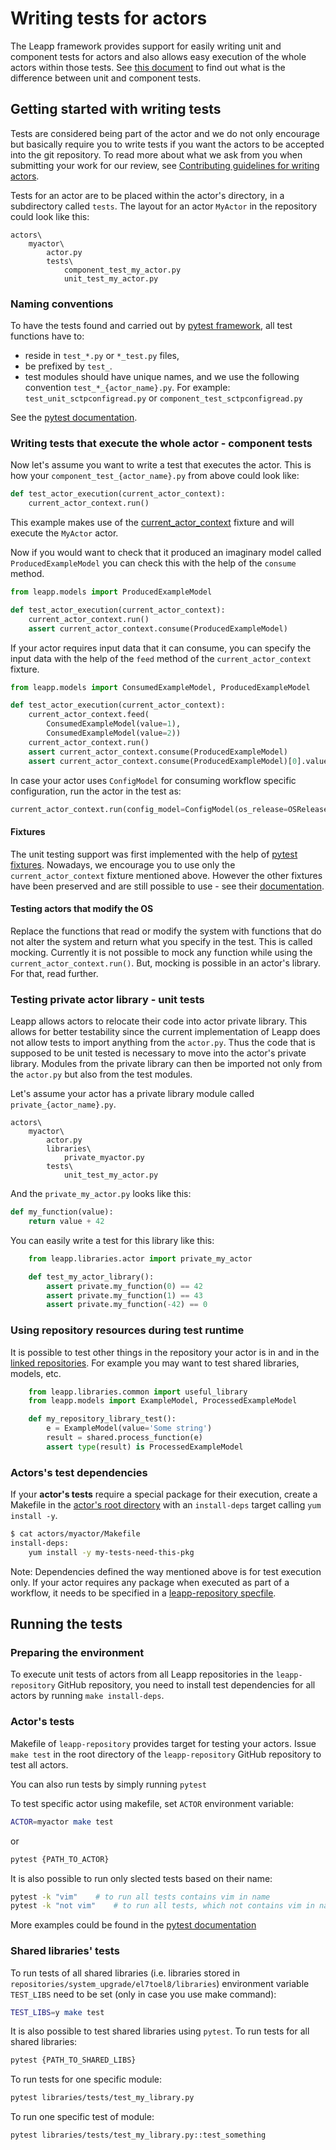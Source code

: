 # Writing tests for actors

The Leapp framework provides support for easily writing unit and component
tests for actors and also allows easy execution of the whole actors within
those tests. See [this document](test-actors)
to find out what is the difference between unit and component tests.

## Getting started with writing tests

Tests are considered being part of the actor and we do not only encourage but
basically require you to write tests if you want the actors to be accepted into
the git repository. To read more about what we ask from you when submitting
your work for our review, see
[Contributing guidelines for writing actors](https://github.com/oamg/leapp-repository/blob/master/CONTRIBUTING.md).

Tests for an actor are to be placed within the actor's directory, in a
subdirectory called `tests`. The layout for an actor `MyActor` in the
repository could look like this:

```
actors\
    myactor\
        actor.py
        tests\
            component_test_my_actor.py
            unit_test_my_actor.py
```

### Naming conventions

To have the tests found and carried out by [pytest framework](https://pytest.org),
all test functions have to:

- reside in `test_*.py` or `*_test.py` files,
- be prefixed by `test_`.
- test modules should have unique names, and we use the following convention
`test_*_{actor_name}.py`. For example: `test_unit_sctpconfigread.py` or
`component_test_sctpconfigread.py`

See the [pytest documentation](https://docs.pytest.org/en/latest/goodpractices.html#tests-outside-application-code).

### Writing tests that execute the whole actor - component tests

Now let's assume you want to write a test that executes the actor. This is how
your `component_test_{actor_name}.py` from above could look like:

```python
def test_actor_execution(current_actor_context):
    current_actor_context.run()
```

This example makes use of the [current_actor_context](pydoc/leapp.html#leapp.snactor.fixture.current_actor_context)
fixture and will execute the `MyActor` actor.

Now if you would want to check that it produced an imaginary model called
`ProducedExampleModel` you can check this with the help of the `consume`
method.

```python
from leapp.models import ProducedExampleModel

def test_actor_execution(current_actor_context):
    current_actor_context.run()
    assert current_actor_context.consume(ProducedExampleModel)
```

If your actor requires input data that it can consume, you can specify the
input data with the help of the `feed` method of the `current_actor_context`
fixture.

```python
from leapp.models import ConsumedExampleModel, ProducedExampleModel

def test_actor_execution(current_actor_context):
    current_actor_context.feed(
        ConsumedExampleModel(value=1),
        ConsumedExampleModel(value=2))
    current_actor_context.run()
    assert current_actor_context.consume(ProducedExampleModel)
    assert current_actor_context.consume(ProducedExampleModel)[0].value == 3
```

In case your actor uses `ConfigModel` for consuming workflow specific configuration, run the actor in the test as:

```python
current_actor_context.run(config_model=ConfigModel(os_release=OSRelease()))
```

#### Fixtures

The unit testing support was first implemented with the help of
[pytest fixtures](https://docs.pytest.org/en/latest/fixture.html).
Nowadays, we encourage you to use only the `current_actor_context` fixture
mentioned above. However the other fixtures have been preserved and are
still possible to use - see their [documentation](pydoc/leapp.html#module-leapp.snactor.fixture).

#### Testing actors that modify the OS

Replace the functions that read or modify the system with functions that do
not alter the system and return what you specify in the test. This is called
mocking. Currently it is not possible to mock any function while using the
`current_actor_context.run()`. But, mocking is possible in an actor's library.
For that, read further.

### Testing private actor library - unit tests

Leapp allows actors to relocate their code into actor private library. This
allows for better testability since the current implementation of Leapp does
not allow tests to import anything from the `actor.py`. Thus the code that is
supposed to be unit tested is necessary to move into the actor's private
library. Modules from the private library can then be imported not only from
the `actor.py` but also from the test modules.

Let's assume your actor has a private library module called 
`private_{actor_name}.py`.

```
actors\
    myactor\
        actor.py
        libraries\
            private_myactor.py
        tests\
            unit_test_my_actor.py
```

And the `private_my_actor.py` looks like this:

```python
def my_function(value):
    return value + 42
```

You can easily write a test for this library like this:

```python
    from leapp.libraries.actor import private_my_actor

    def test_my_actor_library():
        assert private.my_function(0) == 42
        assert private.my_function(1) == 43
        assert private.my_function(-42) == 0
```

### Using repository resources during test runtime

It is possible to test other things in the repository your actor is in and in
the [linked repositories](repo-linking). For example you may want to test
shared libraries, models, etc.

```python
    from leapp.libraries.common import useful_library
    from leapp.models import ExampleModel, ProcessedExampleModel

    def my_repository_library_test():
        e = ExampleModel(value='Some string')
        result = shared.process_function(e)
        assert type(result) is ProcessedExampleModel
```

### Actors's test dependencies

If your **actor's tests** require a special package for their execution, create a
Makefile in the [actor's root directory](repository-dir-layout) with an
`install-deps` target calling `yum install -y`.

```sh
$ cat actors/myactor/Makefile
install-deps:
	yum install -y my-tests-need-this-pkg
```

Note: Dependencies defined the way mentioned above is for test execution only.
If your actor requires any package when executed as part of a workflow, it
needs to be specified in a
[leapp-repository specfile](https://github.com/oamg/leapp-repository/blob/master/packaging/leapp-repository.spec).

## Running the tests

### Preparing the environment

To execute unit tests of actors from all Leapp repositories in the
`leapp-repository` GitHub repository, you need to install test dependencies for all
actors by running  `make install-deps`.

### Actor's tests

Makefile of `leapp-repository` provides target for testing your actors.
Issue `make test` in the root directory of the `leapp-repository` GitHub repository
to test all actors.

You can also run tests by simply running `pytest`

To test specific actor using makefile, set `ACTOR` environment variable:

```sh
ACTOR=myactor make test
```

or

```sh
pytest {PATH_TO_ACTOR}
```

It is also possible to run only slected tests based on their name:

```sh
pytest -k "vim"    # to run all tests contains vim in name
pytest -k "not vim"    # to run all tests, which not contains vim in name
```
More examples could be found in the 
[pytest documentation](https://docs.pytest.org/en/latest/example/markers.html#using-k-expr-to-select-tests-based-on-their-name)

### Shared libraries' tests

To run tests of all shared libraries (i.e. libraries stored in
`repositories/system_upgrade/el7toel8/libraries`) environment variable
`TEST_LIBS` need to be set (only in case you use make command):

```sh
TEST_LIBS=y make test
```

It is also possible to test shared libraries using `pytest`.
To run tests for all shared libraries:

```sh
pytest {PATH_TO_SHARED_LIBS}
```


To run tests for one specific module:

```sh
pytest libraries/tests/test_my_library.py
```

To run one specific test of module:

```sh
pytest libraries/tests/test_my_library.py::test_something
```
